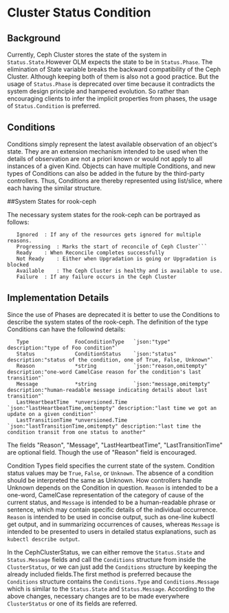# Cluster Status Condition

## Background

Currently, Ceph Cluster stores the state of the system in ```Status.State```.However OLM expects the state to be in ```Status.Phase```. The elimination of State variable breaks the backward compatibility of the Ceph Cluster. Although keeping both of them is also not a good practice. But the usage of ```Status.Phase``` is deprecated over time because it contradicts the system design principle and hampered evolution. So rather than encouraging clients to infer the implicit properties from phases, the usage of ```Status.Condition``` is preferred.

## Conditions

Conditions simply represent the latest available observation of an object's state. They are an extension mechanism intended to be used when the details of observation are not a priori known or would not apply to all instances of a given Kind. Objects can have multiple Conditions, and new types of Conditions can also be added in the future by the third-party controllers. Thus, Conditions are thereby represented using list/slice, where each having the similar structure.

##System States for rook-ceph

The necessary system states for the rook-ceph can be portrayed as follows:

	   Ignored 	: If any of the resources gets ignored for multiple reasons.
	   Progressing 	: Marks the start of reconcile of Ceph Cluster```
	   Ready 	: When Reconcile completes successfully
	   Not Ready 	: Either when Upgradation is going or Upgradation is blocked
	   Available 	: The Ceph Cluster is healthy and is available to use.
	   Failure 	: If any failure occurs in the Ceph Cluster

## Implementation Details

Since the use of Phases are deprecated it is better to use the Conditions to describe the system states of the rook-ceph. 
The definition of the type Conditions can have the followind details:
	   
	   Type               FooConditionType   `json:"type" description:"type of Foo condition"`
  	   Status             ConditionStatus    `json:"status" description:"status of the condition, one of True, False, Unknown"`
  	   Reason             *string            `json:"reason,omitempty" description:"one-word CamelCase reason for the condition's last transition"`
  	   Message            *string            `json:"message,omitempty" description:"human-readable message indicating details about last transition"`
	   LastHeartbeatTime  *unversioned.Time  `json:"lastHeartbeatTime,omitempty" description:"last time we got an update on a given condition"`
	   LastTransitionTime *unversioned.Time  `json:"lastTransitionTime,omitempty" description:"last time the condition transit from one status to another"

The fields "Reason", "Message", "LastHeartbeatTime", "LastTransitionTime" are optional field. Though the use of "Reason" field is encouraged.

Condition Types field specifies the current state of the system. Condition status values may be ```True```, ```False```, or ```Unknown```. The absence of a condition should be interpreted the same as Unknown. How controllers handle Unknown depends on the Condition in question. 
```Reason``` is intended to be a one-word, CamelCase representation of the category of cause of the current status, and ```Message``` is intended to be a human-readable phrase or sentence, which may contain specific details of the individual occurrence. ```Reason``` is intended to be used in concise output, such as one-line kubectl get output, and in summarizing occurrences of causes, whereas ```Message``` is intended to be presented to users in detailed status explanations, such as ```kubectl describe output```.

In the CephClusterStatus, we can either remove the ```Status.State``` and ```Status.Message``` fields and call the ```Conditions``` structure from inside the ```ClusterStatus```, or we can just add the ```Conditions``` structure by keeping the already included fields.The first method is preferred because the ```Conditions``` structure contains the ```Conditions.Type``` and ```Conditions.Message``` which is similar to the ```Status.State``` and ```Status.Message```. According to the above changes, necessary changes are to be made everywhere ```ClusterStatus``` or one of its fields are referred. 
